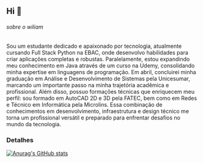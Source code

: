 ## Hi 👋

###### sobre o wiliam

Sou um estudante dedicado e apaixonado por tecnologia, atualmente cursando Full Stack Python na EBAC, onde desenvolvo habilidades para criar aplicações completas e robustas. Paralelamente, estou expandindo meu conhecimento em Java através de um curso na Udemy, consolidando minha expertise em linguagens de programação.
Em abril, concluirei minha graduação em Análise e Desenvolvimento de Sistemas pela Unicesumar, marcando um importante passo na minha trajetória acadêmica e profissional.
Além disso, possuo formações técnicas que enriquecem meu perfil: sou formado em AutoCAD 2D e 3D pela FATEC, bem como em Redes e Técnico em Informática pela Microlins. Essa combinação de conhecimentos em desenvolvimento, infraestrutura e design técnico me torna um profissional versátil e preparado para enfrentar desafios no mundo da tecnologia.

### Detalhes

[![Anurag's GitHub stats](https://github-readme-stats.vercel.app/api?username=wiliamDesigner&show_icons=true&theme=dark)](https://github.com/anuraghazra/github-readme-stats)


